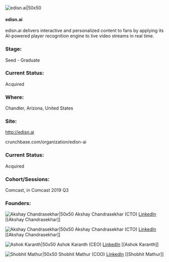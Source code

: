 

![edisn.ai|50x50](https://apimg.techstars.com/connect/images/image_files/5d14a6e8a36c1101410000c5/original/282x282-edisnlogo_.jpg)

#### edisn.ai
edisn.ai delivers interactive and personalized content to fans by applying its AI-powered player recognition engine to live video streams in real time.

### Stage: 
Seed - Graduate 

### Current Status: 
Acquired

### Where:
Chandler, Arizona, United States

### Site:
http://edisn.ai



crunchbase.com/organization/edisn-ai

### Current Status: 
Acquired

### Cohort/Sessions: 
Comcast, in Comcast 2019 Q3

### Founders: 

![Akshay Chandrasekhar|50x50](http://s3.amazonaws.com/ts-accel-connect-uploads/images/image_files/5d16b7e8a36c112d36000099/original/DSC_2755.JPG) Akshay Chandrasekhar (CTO) [LinkedIn](https://linkedin.com/in/akshaycs) [[Akshay Chandrasekhar]]

![Akshay Chandrasekhar|50x50]() Akshay Chandrasekhar (CTO) [LinkedIn](https://) [[Akshay Chandrasekhar]]

![Ashok Karanth|50x50](https://apimg.techstars.com/connect/images/image_files/5d14a12034a60d3b0000022c/original/ashok_karanth_passport_size_photo_2011_-_revised.JPG) Ashok Karanth (CEO) [LinkedIn](https://linkedin.com/in/akaranth) [[Ashok Karanth]]

![Shobhit Mathur|50x50](https://apimg.techstars.com/connect/images/image_files/5da0286aa36c1122d6000000/original/Shobhit_pic.jpg) Shobhit Mathur (COO) [LinkedIn](https://linkedin.com/in/smproducts) [[Shobhit Mathur]]



